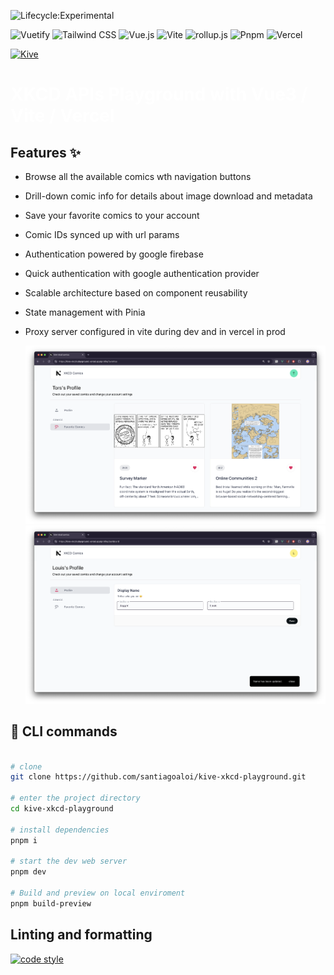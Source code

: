 ![Lifecycle:Experimental](https://img.shields.io/badge/Lifecycle-Experimental-339999)

![Vuetify](https://img.shields.io/static/v1?style=flat&message=Vuetify&color=373e47&logo=Vuetify&logoColor=8DD6F9&label=)
![Tailwind CSS](https://img.shields.io/static/v1?style=flat&message=Tailwind+CSS&color=373e47&logo=Tailwind+CSS&logoColor=06B6D4&label=)
![Vue.js](https://img.shields.io/static/v1?style=flat&message=Vue.js&color=373e47&logo=Vue.js&logoColor=4FC08D&label=)
![Vite](https://img.shields.io/static/v1?style=flat&message=Vite&color=373e47&logo=Vite&logoColor=967cff&label=)
![rollup.js](https://img.shields.io/static/v1?style=flat&message=rollup.js&color=373e47&logo=rollup.js&logoColor=fe3333&label=)
![Pnpm](https://img.shields.io/static/v1?style=flat&message=Pnpm&color=373e47&logo=Pnpm&logoColor=FFFFFF&label=)
![Vercel](https://img.shields.io/static/v1?style=flat&message=Vercel&color=373e47&logo=Vercel&logoColor=FFFFFF&label=)

<p align="start">
  <a href="#" target="_blank" rel="noopener noreferrer">
    <img width="35" src="public/favicon.ico" alt="Kive">
  </a>
</p>

# <span style="color: #fff;"> XKCD APIs Playground with Vue3 / Vite / Vercel </span>

## Features ✨

- Browse all the available comics wth navigation buttons
- Drill-down comic info for details about image download and metadata
- Save your favorite comics to your account
- Comic IDs synced up with url params
- Authentication powered by google firebase
- Quick authentication with google authentication provider
- Scalable architecture based on component reusability
- State management with Pinia
- Proxy server configured in vite during dev and in vercel in prod

   <img width="1024" src="public/fav.png" alt="Kive">
   <img width="1024" src="public/profile.png" alt="Kive">

## 🚀 CLI commands

```bash

# clone
git clone https://github.com/santiagoaloi/kive-xkcd-playground.git

# enter the project directory
cd kive-xkcd-playground

# install dependencies
pnpm i

# start the dev web server
pnpm dev

# Build and preview on local enviroment
pnpm build-preview

```

## Linting and formatting

[![code style](https://antfu.me/badge-code-style.svg)](https://github.com/antfu/eslint-config)
